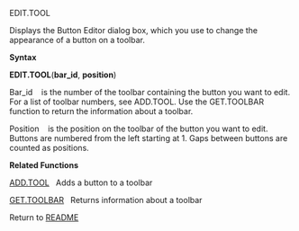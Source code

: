 EDIT.TOOL

Displays the Button Editor dialog box, which you use to change the
appearance of a button on a toolbar.

**Syntax**

**EDIT.TOOL**(**bar\_id**, **position**)

Bar\_id    is the number of the toolbar containing the button you want
to edit. For a list of toolbar numbers, see ADD.TOOL. Use the
GET.TOOLBAR function to return the information about a toolbar.

Position    is the position on the toolbar of the button you want to
edit. Buttons are numbered from the left starting at 1. Gaps between
buttons are counted as positions.

**Related Functions**

[ADD.TOOL](ADD.TOOL.md)   Adds a button to a toolbar

[GET.TOOLBAR](GET.TOOLBAR.md)   Returns information about a toolbar



Return to [README](README.md)

